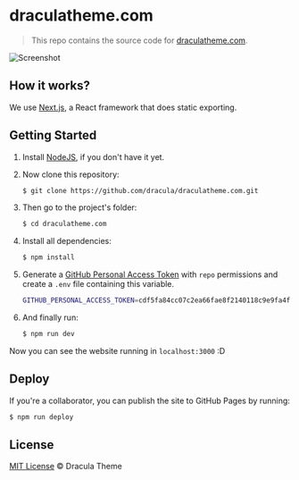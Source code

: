 # draculatheme.com

> This repo contains the source code for [draculatheme.com](https://draculatheme.com).

![Screenshot](./screenshot.png)

## How it works?

We use [Next.js](https://nextjs.org/), a React framework that does static exporting.

## Getting Started

1. Install [NodeJS](http://nodejs.org/download/), if you don't have it yet.

2. Now clone this repository:

   ```sh
   $ git clone https://github.com/dracula/draculatheme.com.git
   ```

3. Then go to the project's folder:

   ```sh
   $ cd draculatheme.com
   ```

4. Install all dependencies:

   ```sh
   $ npm install
   ```

5. Generate a [GitHub Personal Access Token](https://help.github.com/en/enterprise/2.17/user/authenticating-to-github/creating-a-personal-access-token-for-the-command-line) with `repo` permissions and create a `.env` file containing this variable.

   ```sh
   GITHUB_PERSONAL_ACCESS_TOKEN=cdf5fa84cc07c2ea66fae8f2140118c9e9fa4f55
   ```

6. And finally run:

   ```sh
   $ npm run dev
   ```

Now you can see the website running in `localhost:3000` :D

## Deploy

If you're a collaborator, you can publish the site to GitHub Pages by running:

```sh
$ npm run deploy
```

## License

[MIT License](./LICENSE) © Dracula Theme
